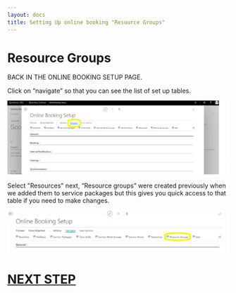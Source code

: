```yaml
---
layout: docs
title: Setting Up online booking "Resource Groups"
---
```

# Resource Groups
BACK IN THE ONLINE BOOKING SETUP PAGE.

Click on “navigate” so that you can see the list of set up tables.

![](media/garagehive-onlinebooking-5.png)

Select "Resources" next,
 “Resource groups” were created previously when we added them to service packages but this gives you quick access to that table if you need to make changes.
 
 ![](media/garagehive-onlinebooking-26.png)

# [NEXT STEP](/docs/garagehive-onlinebooking-sets.html)